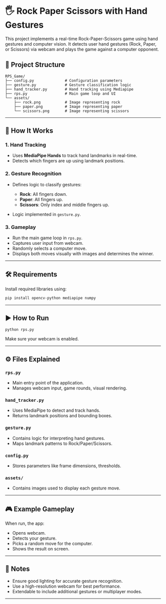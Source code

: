 # 🖐️ Rock Paper Scissors with Hand Gestures

This project implements a real-time Rock-Paper-Scissors game using hand gestures and computer vision. It detects user hand gestures (Rock, Paper, or Scissors) via webcam and plays the game against a computer opponent. 

## 📁 Project Structure

```
RPS_Game/
├── config.py              # Configuration parameters
├── gesture.py             # Gesture classification logic
├── hand_tracker.py        # Hand tracking using Mediapipe
├── rps.py                 # Main game loop and UI
└── assets/
    ├── rock.png           # Image representing rock 
    ├── paper.png          # Image representing paper
    └── scissors.png       # Image representing scissors
```

---

## 🧠 How It Works

### 1. **Hand Tracking**

* Uses **MediaPipe Hands** to track hand landmarks in real-time.
* Detects which fingers are up using landmark positions.

### 2. **Gesture Recognition**

* Defines logic to classify gestures:

  * **Rock**: All fingers down.
  * **Paper**: All fingers up.
  * **Scissors**: Only index and middle fingers up.
* Logic implemented in `gesture.py`.

### 3. **Gameplay**

* Run the main game loop in `rps.py`.
* Captures user input from webcam.
* Randomly selects a computer move.
* Displays both moves visually with images and determines the winner.

---

## 🛠️ Requirements

Install required libraries using:

```bash
pip install opencv-python mediapipe numpy
```

---

## ▶️ How to Run

```bash
python rps.py
```

Make sure your webcam is enabled.

---

## ⚙️ Files Explained

### `rps.py`

* Main entry point of the application.
* Manages webcam input, game rounds, visual rendering.

### `hand_tracker.py`

* Uses MediaPipe to detect and track hands.
* Returns landmark positions and bounding boxes.

### `gesture.py`

* Contains logic for interpreting hand gestures.
* Maps landmark patterns to Rock/Paper/Scissors.

### `config.py`

* Stores parameters like frame dimensions, thresholds.

### `assets/`

* Contains images used to display each gesture move.

---

## 🎮 Example Gameplay

When run, the app:

* Opens webcam.
* Detects your gesture.
* Picks a random move for the computer.
* Shows the result on screen.

---

## 📌 Notes

* Ensure good lighting for accurate gesture recognition.
* Use a high-resolution webcam for best performance.
* Extendable to include additional gestures or multiplayer modes.

---
